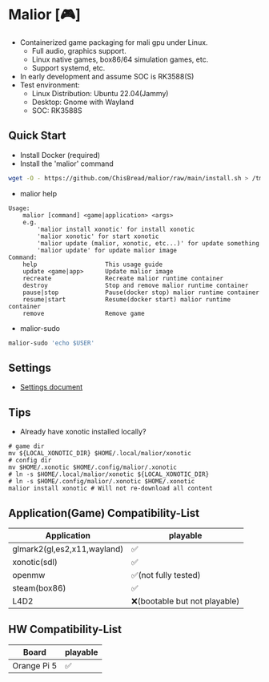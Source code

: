 # Malior [🎮]
- Containerized game packaging for mali gpu under Linux.
  - Full audio, graphics support.
  - Linux native games, box86/64 simulation games, etc.
  - Support systemd, etc.
- In early development and assume SOC is RK3588(S)
- Test environment: 
  - Linux Distribution: Ubuntu 22.04(Jammy)
  - Desktop: Gnome with Wayland
  - SOC: RK3588S

## Quick Start
- Install Docker (required)
- Install the 'malior' command
```bash
wget -O - https://github.com/ChisBread/malior/raw/main/install.sh > /tmp/malior-install.sh && bash /tmp/malior-install.sh  && rm /tmp/malior-install.sh 
```
- malior help
```
Usage: 
    malior [command] <game|application> <args>
    e.g. 
        'malior install xonotic' for install xonotic
        'malior xonotic' for start xonotic
        'malior update (malior, xonotic, etc...)' for update something
        'malior update' for update malior image
Command:
    help                   This usage guide
    update <game|app>      Update malior image
    recreate               Recreate malior runtime container
    destroy                Stop and remove malior runtime container
    pause|stop             Pause(docker stop) malior runtime container
    resume|start           Resume(docker start) malior runtime container
    remove                 Remove game
```
- malior-sudo
```bash
malior-sudo 'echo $USER'
```
## Settings
- [Settings document](./SETTINGS.md)
## Tips
- Already have xonotic installed locally?
```
# game dir
mv ${LOCAL_XONOTIC_DIR} $HOME/.local/malior/xonotic
# config dir
mv $HOME/.xonotic $HOME/.config/malior/.xonotic
# ln -s $HOME/.local/malior/xonotic ${LOCAL_XONOTIC_DIR}
# ln -s $HOME/.config/malior/.xonotic $HOME/.xonotic
malior install xonotic # Will not re-download all content
```
## Application(Game) Compatibility-List
| Application                   | playable  |
| ----------------------------- | --------- |
| glmark2(gl,es2,x11,wayland)   | ✅        | 
| xonotic(sdl)                  | ✅        | 
| openmw                        | ✅(not fully tested) | 
| steam(box86)                  | ✅        | 
| L4D2                          | ❌(bootable but not playable) |

## HW Compatibility-List

| Board                         | playable  |
| ----------------------------- | --------- |
| Orange Pi 5                   | ✅        | 